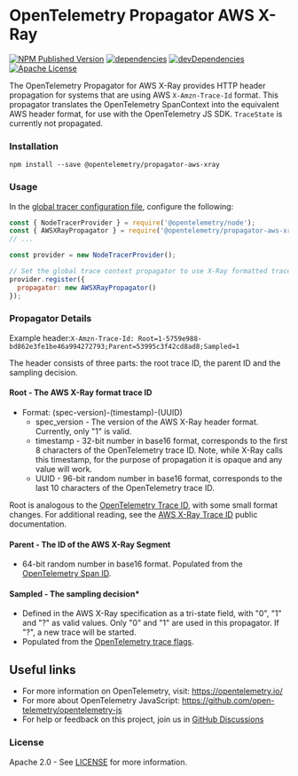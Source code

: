 # OpenTelemetry Propagator AWS X-Ray

[![NPM Published Version][npm-img]][npm-url]
[![dependencies][dependencies-image]][dependencies-url]
[![devDependencies][devDependencies-image]][devDependencies-url]
[![Apache License][license-image]][license-image]

The OpenTelemetry Propagator for AWS X-Ray provides HTTP header propagation for systems that are using AWS `X-Amzn-Trace-Id` format.
This propagator translates the OpenTelemetry SpanContext into the equivalent AWS header format, for use with the OpenTelemetry JS SDK.
`TraceState` is currently not propagated.

### Installation

```
npm install --save @opentelemetry/propagator-aws-xray
```

### Usage

In the [global tracer configuration file](https://github.com/open-telemetry/opentelemetry-js/blob/master/getting-started/README.md#initialize-a-global-tracer), configure the following:

```js
const { NodeTracerProvider } = require('@opentelemetry/node');
const { AWSXRayPropagator } = require('@opentelemetry/propagator-aws-xray');
// ...

const provider = new NodeTracerProvider();

// Set the global trace context propagator to use X-Ray formatted trace header
provider.register({
  propagator: new AWSXRayPropagator()
});
```

### Propagator Details

Example header:`X-Amzn-Trace-Id: Root=1-5759e988-bd862e3fe1be46a994272793;Parent=53995c3f42cd8ad8;Sampled=1`

The header consists of three parts: the root trace ID, the parent ID and the sampling decision.

#### Root - The AWS X-Ray format trace ID

* Format: (spec-version)-(timestamp)-(UUID)
    * spec_version - The version of the AWS X-Ray header format. Currently, only "1" is valid.
    * timestamp - 32-bit number in base16 format, corresponds to the first 8 characters of the OpenTelemetry trace ID. Note, while X-Ray calls this timestamp, for the purpose of propagation it is opaque and any value will work.
    * UUID - 96-bit random number in base16 format, corresponds to the last 10 characters of the OpenTelemetry trace ID.

Root is analogous to the [OpenTelemetry Trace ID](https://github.com/open-telemetry/opentelemetry-specification/blob/master/specification/overview.md#spancontext), with some small format changes.
For additional reading, see the [AWS X-Ray Trace ID](https://docs.aws.amazon.com/xray/latest/devguide/xray-api-sendingdata.html#xray-api-traceids) public documentation.

#### Parent - The ID of the AWS X-Ray Segment

* 64-bit random number in base16 format. Populated from the [OpenTelemetry Span ID](https://github.com/open-telemetry/opentelemetry-specification/blob/master/specification/overview.md#spancontext).

#### Sampled - The sampling decision*

* Defined in the AWS X-Ray specification as a tri-state field, with "0", "1" and "?" as valid values. Only "0" and "1" are used in this propagator. If "?", a new trace will be started.
* Populated from the [OpenTelemetry trace flags](https://github.com/open-telemetry/opentelemetry-specification/blob/master/specification/overview.md#spancontext).

## Useful links

- For more information on OpenTelemetry, visit: <https://opentelemetry.io/>
- For more about OpenTelemetry JavaScript: <https://github.com/open-telemetry/opentelemetry-js>
- For help or feedback on this project, join us in [GitHub Discussions][discussions-url]

### License

Apache 2.0 - See [LICENSE][license-url] for more information.

[discussions-url]: https://github.com/open-telemetry/opentelemetry-js/discussions
[license-url]: https://github.com/open-telemetry/opentelemetry-js-contrib/blob/main/LICENSE
[license-image]: https://img.shields.io/badge/license-Apache_2.0-green.svg?style=flat
[dependencies-image]: https://status.david-dm.org/gh/open-telemetry/opentelemetry-js-contrib.svg?path=propagators%2Fopentelemetry-propagator-aws-xray
[dependencies-url]: https://david-dm.org/open-telemetry/opentelemetry-js-contrib?path=propagators%2Fopentelemetry-propagator-aws-xray
[devDependencies-image]: https://status.david-dm.org/gh/open-telemetry/opentelemetry-js-contrib.svg?path=propagators%2Fopentelemetry-propagator-aws-xray&type=dev
[devDependencies-url]: https://david-dm.org/open-telemetry/opentelemetry-js-contrib?path=propagators%2Fopentelemetry-propagator-aws-xray&type=dev
[npm-url]: https://www.npmjs.com/package/@opentelemetry/propagator-aws-xray
[npm-img]: https://badge.fury.io/js/%40opentelemetry%2Fpropagator-aws-xray.svg
